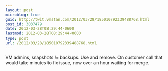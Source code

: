 ```yaml
---
layout: post
microblog: true
guid: http://twit.vmstan.com/2012/03/28/185010792339488768.html
post_id: 3037479
date: 2012-03-28T08:29:44-0600
lastmod: 2012-03-28T08:29:44-0600
type: post
url: /2012/03/28/185010792339488768.html
---
```

VM admins, snapshots != backups. Use and remove. On customer call that would take minutes to fix issue, now over an hour waiting for merge.

